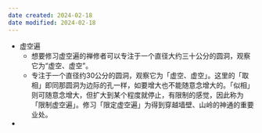 ```yaml
---
date created: 2024-02-18
date modified: 2024-02-18
---
```

- 虚空遍
    - 想要修习虚空遍的禅修者可以专注于一个直径大约三十公分的圆洞，观察它为“虚空、虚空”。
    - 专注于一个直径约30公分的圆洞，观察它为「虚空、虚空」。这里的「取相」即同那圆洞为边际的孔一样，如要增大也不能随意念增大的。「似相」则可随意念增大，但扩大到某个程度就停止，有限制的感觉，因此称为「限制虚空遍」。修习「限定虚空遍」为得到穿越墙壁、山岭的神通的重要业处。
- 
